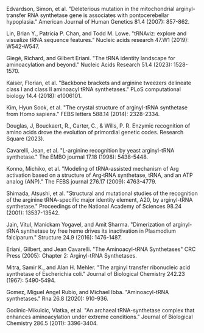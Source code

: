 Edvardson, Simon, et al. "Deleterious mutation in the mitochondrial arginyl-transfer RNA synthetase gene is associates with pontocerebellar hypoplasia." American Journal of Human Genetics 81.4 (2007): 857-862. 

Lin, Brian Y., Patricia P. Chan, and Todd M. Lowe. "tRNAviz: explore and visualize tRNA sequence features." Nucleic acids research 47.W1 (2019): W542-W547.

Giegé, Richard, and Gilbert Eriani. "The tRNA identity landscape for aminoacylation and beyond." Nucleic Acids Research 51.4 (2023): 1528-1570.

			
Kaiser, Florian, et al. "Backbone brackets and arginine tweezers delineate class I and class II aminoacyl tRNA synthetases." PLoS computational biology 14.4 (2018): e1006101.

Kim, Hyun Sook, et al. "The crystal structure of arginyl-tRNA synthetase from Homo sapiens." FEBS letters 588.14 (2014): 2328-2334.

Douglas, J, Bouckaert, R., Carter, C., & Wills, P. R. Enzymic recognition of amino acids drove the evolution of primordial genetic codes. Research Square (2023).


Cavarelli, Jean, et al. "L-arginine recognition by yeast arginyl-tRNA synthetase." The EMBO journal 17.18 (1998): 5438-5448.



Konno, Michiko, et al. "Modeling of tRNA‐assisted mechanism of Arg activation based on a structure of Arg‐tRNA synthetase, tRNA, and an ATP analog (ANP)." The FEBS journal 276.17 (2009): 4763-4779.



Shimada, Atsushi, et al. "Structural and mutational studies of the recognition of the arginine tRNA-specific major identity element, A20, by arginyl-tRNA synthetase." Proceedings of the National Academy of Sciences 98.24 (2001): 13537-13542.


Jain, Vitul, Manickam Yogavel, and Amit Sharma. "Dimerization of arginyl-tRNA synthetase by free heme drives its inactivation in Plasmodium falciparum." Structure 24.9 (2016): 1476-1487.



Eriani, Gilbert, and Jean Cavarelli. "The Aminoacyl-tRNA Synthetases" CRC Press (2005): Chapter 2: Arginyl-tRNA Synthetases.




Mitra, Samir K., and Alan H. Mehler. "The arginyl transfer ribonucleic acid synthetase of Escherichia coli." Journal of Biological Chemistry 242.23 (1967): 5490-5494.



Gomez, Miguel Angel Rubio, and Michael Ibba. "Aminoacyl-tRNA synthetases." Rna 26.8 (2020): 910-936.



Godinic-Mikulcic, Vlatka, et al. "An archaeal tRNA-synthetase complex that enhances aminoacylation under extreme conditions." Journal of Biological Chemistry 286.5 (2011): 3396-3404.
